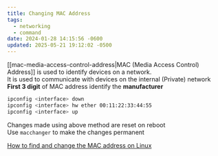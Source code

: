 ```yaml
---
title: Changing MAC Address
tags:
  - networking
  - command
date: 2024-01-28 14:15:56 -0600
updated: 2025-05-21 19:12:02 -0500
---
```


[[mac-media-access-control-address|MAC (Media Access Control) Address]] is used to identify devices on a network.  
It is used to communicate with devices on the internal (Private) network  
**First 3 digit** of MAC address identify the **manufacturer**

````bash
ipconfig <interface> down
ipconfig <interface> hw ether 00:11:22:33:44:55
ipconfig <interface> up
````

Changes made using above method are reset on reboot  
Use `macchanger` to make the changes permanent  

[How to find and change the MAC address on Linux](https://linuxhint.com/find_mac_address_change_mac_address_linux/)
